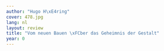 ```yaml
---
author: "Hugo H\xE4ring"
cover: 478.jpg
lang: nl
layout: review
title: "Vom neuen Bauen \xFCber das Geheimnis der Gestalt"
year: 0
---
```

